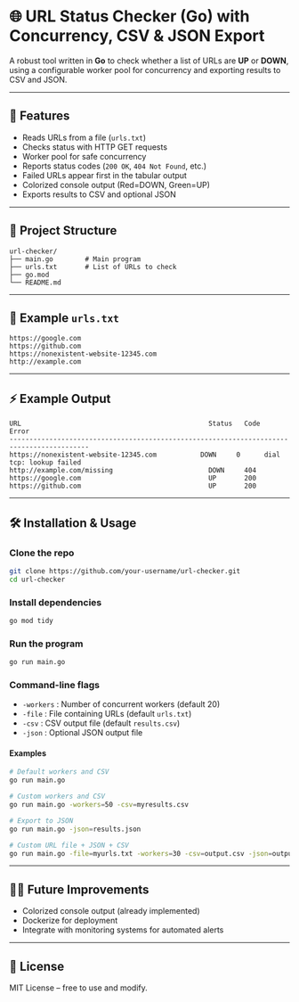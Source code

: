 # 🌐 URL Status Checker (Go) with Concurrency, CSV & JSON Export

A robust tool written in **Go** to check whether a list of URLs are **UP** or **DOWN**, using a configurable worker pool for concurrency and exporting results to CSV and JSON.  

---

## 🚀 Features
- Reads URLs from a file (`urls.txt`)  
- Checks status with HTTP GET requests  
- Worker pool for safe concurrency  
- Reports status codes (`200 OK`, `404 Not Found`, etc.)  
- Failed URLs appear first in the tabular output  
- Colorized console output (Red=DOWN, Green=UP)  
- Exports results to CSV and optional JSON  

---

## 📂 Project Structure
```
url-checker/
├── main.go        # Main program
├── urls.txt       # List of URLs to check
├── go.mod
└── README.md
```

---

## 📝 Example `urls.txt`
```
https://google.com
https://github.com
https://nonexistent-website-12345.com
http://example.com
```

---

## ⚡ Example Output
```
URL                                               Status   Code   Error
------------------------------------------------------------------------------------------
https://nonexistent-website-12345.com           DOWN     0      dial tcp: lookup failed
http://example.com/missing                        DOWN     404    
https://google.com                                UP       200    
https://github.com                                UP       200    
```

---

## 🛠 Installation & Usage

### Clone the repo
```bash
git clone https://github.com/your-username/url-checker.git
cd url-checker
```

### Install dependencies
```bash
go mod tidy
```

### Run the program
```bash
go run main.go
```

### Command-line flags
- `-workers` : Number of concurrent workers (default 20)  
- `-file`    : File containing URLs (default `urls.txt`)  
- `-csv`     : CSV output file (default `results.csv`)  
- `-json`    : Optional JSON output file  

#### Examples
```bash
# Default workers and CSV
go run main.go

# Custom workers and CSV
go run main.go -workers=50 -csv=myresults.csv

# Export to JSON
go run main.go -json=results.json

# Custom URL file + JSON + CSV
go run main.go -file=myurls.txt -workers=30 -csv=output.csv -json=output.json
```

---

## 🧑‍💻 Future Improvements
- Colorized console output (already implemented)  
- Dockerize for deployment  
- Integrate with monitoring systems for automated alerts  

---

## 📜 License
MIT License – free to use and modify.  
